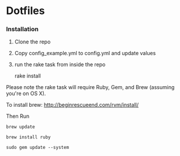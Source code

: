 # Dotfiles

### Installation

1. Clone the repo
2. Copy config_example.yml to config.yml and update values
3. run the rake task from inside the repo

    rake install

Please note the rake task will require Ruby, Gem, and Brew (assuming you're on OS X).

To install brew: http://beginrescueend.com/rvm/install/

Then Run
    
    brew update
    
    brew install ruby
    
    sudo gem update --system
    